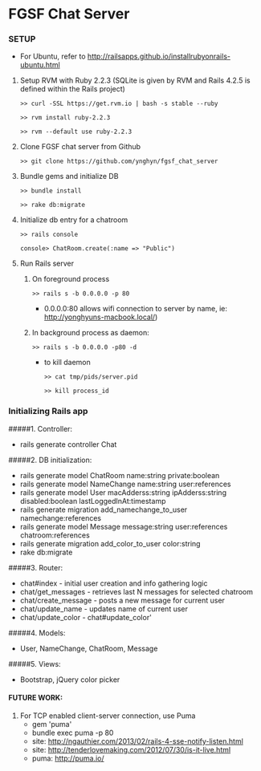 # FGSF Chat Server

### SETUP
- For Ubuntu, refer to http://railsapps.github.io/installrubyonrails-ubuntu.html

1. Setup RVM with Ruby 2.2.3 (SQLite is given by RVM and Rails 4.2.5 is defined within the Rails project)

	`>> curl -SSL https://get.rvm.io | bash -s stable --ruby`

	`>> rvm install ruby-2.2.3`

	`>> rvm --default use ruby-2.2.3`

2. Clone FGSF chat server from Github

	`>> git clone https://github.com/ynghyn/fgsf_chat_server`

3. Bundle gems and initialize DB

	`>> bundle install`

	`>> rake db:migrate`

4. Initialize db entry for a chatroom

	`>> rails console`

	`console> ChatRoom.create(:name => "Public")`

5. Run Rails server
	1. On foreground process

		`>> rails s -b 0.0.0.0 -p 80`
		- 0.0.0.0:80 allows wifi connection to server by name, ie: http://yonghyuns-macbook.local/)
	2. In background process as daemon:

		`>> rails s -b 0.0.0.0 -p80 -d`
		* to kill daemon
	
			`>> cat tmp/pids/server.pid`
	
			`>> kill process_id`


### Initializing Rails app

#####1. Controller:
* rails generate controller Chat

#####2. DB initialization:
* rails generate model ChatRoom name:string private:boolean
* rails generate model NameChange name:string user:references
* rails generate model User macAdderss:string ipAdderss:string disabled:boolean lastLoggedInAt:timestamp
* rails generate migration add_namechange_to_user namechange:references
* rails generate model Message message:string user:references chatroom:references
* rails generate migration add_color_to_user color:string
* rake db:migrate

#####3. Router:
* chat#index - initial user creation and info gathering logic
* chat/get_messages - retrieves last N messages for selected chatroom
* chat/create_message - posts a new message for current user
* chat/update_name - updates name of current user
* chat/update_color - chat#update_color'

#####4. Models:
- User, NameChange, ChatRoom, Message

#####5. Views:
- Bootstrap, jQuery color picker


#### FUTURE WORK:

1. For TCP enabled client-server connection, use Puma
	- gem 'puma'
	- bundle exec puma -p 80
	- site: http://ngauthier.com/2013/02/rails-4-sse-notify-listen.html
	- site: http://tenderlovemaking.com/2012/07/30/is-it-live.html
	- puma: http://puma.io/


